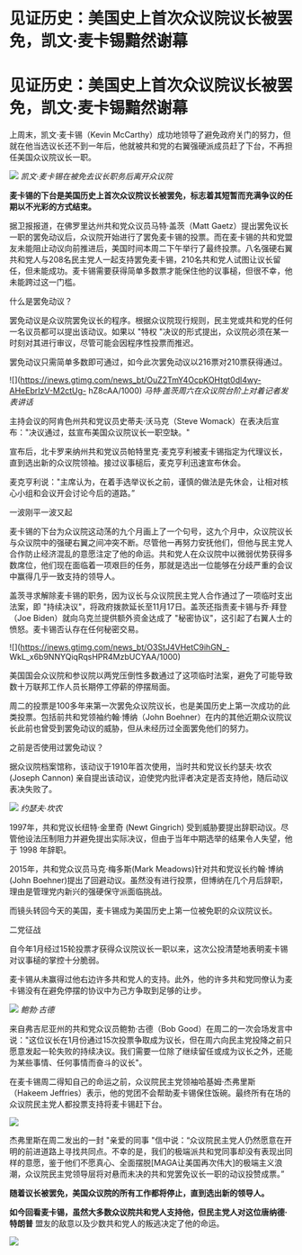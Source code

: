 # 见证历史：美国史上首次众议院议长被罢免，凯文·麦卡锡黯然谢幕

# 见证历史：美国史上首次众议院议长被罢免，凯文·麦卡锡黯然谢幕

上周末，凯文·麦卡锡（Kevin
McCarthy）成功地领导了避免政府关门的努力，但就在他当选议长还不到一年后，他就被共和党的右翼强硬派成员赶了下台，不再担任美国众议院议长一职。

![](https://inews.gtimg.com/news_bt/OLSUagkQsixC66YppMGskyr2Bd-_8S2NdHtQSQDZsnPFkAA/1000)
_凯文·麦卡锡在被免去议长职务后离开众议院_

**麦卡锡的下台是美国历史上首次众议院议长被罢免，标志着其短暂而充满争议的任期以不光彩的方式结束。**

据卫报报道，在佛罗里达州共和党众议员马特·盖茨（Matt
Gaetz）提出罢免议长一职的罢免动议后，众议院开始进行了罢免麦卡锡的投票。而在麦卡锡的共和党盟友未能阻止动议向前推进后，美国时间本周二下午举行了最终投票。八名强硬右翼共和党人与208名民主党人一起支持罢免麦卡锡，210名共和党人试图让议长留任，但未能成功。麦卡锡需要获得简单多数票才能保住他的议事槌，但很不幸，他未能跨过这一门槛。

什么是罢免动议？

罢免动议是众议院罢免议长的程序。根据众议院现行规则，民主党或共和党的任何一名议员都可以提出该动议。如果以 "特权
"决议的形式提出，众议院必须在某一时刻对其进行审议，尽管可能会因程序性投票而推迟。

罢免动议只需简单多数即可通过，如今此次罢免动议以216票对210票获得通过。

![](https://inews.gtimg.com/news_bt/OuZ2TmY4OcpKOHtgt0dl4wy-AHeEbrIzV-M2ctUg-
hZ8cAA/1000) _马特·盖茨周六在众议院台阶上对着记者发表讲话_

主持会议的阿肯色州共和党议员史蒂夫·沃马克（Steve Womack）在表决后宣布："决议通过，兹宣布美国众议院议长一职空缺。"

宣布后，北卡罗来纳州共和党议员帕特里克·麦克亨利被麦卡锡指定为代理议长，直到选出新的众议院领袖。接过议事槌后，麦克亨利迅速宣布休会。

麦克亨利说："主席认为，在着手选举议长之前，谨慎的做法是先休会，让相对核心小组和会议开会讨论今后的道路。”

一波刚平一波又起

麦卡锡的下台为众议院这动荡的九个月画上了一个句号，这九个月中，众议院议长与众议院中的强硬右翼之间冲突不断。尽管他一再努力安抚他们，但他与民主党人合作防止经济混乱的意愿注定了他的命运。共和党人在众议院中以微弱优势获得多数席位，他们现在面临着一项艰巨的任务，那就是选出一位能够在分歧严重的会议中赢得几乎一致支持的领导人。

盖茨寻求解除麦卡锡的职务，因为议长与众议院民主党人合作通过了一项临时支出法案，即
"持续决议"，将政府拨款延长至11月17日。盖茨还指责麦卡锡与乔·拜登（Joe Biden）就向乌克兰提供额外资金达成了
"秘密协议"，这引起了右翼人士的愤怒。麦卡锡否认存在任何秘密交易。

![](https://inews.gtimg.com/news_bt/O3StJ4VHetC9ihGN_-
WkL_x6b9NNYQiqRqsHPR4MzbUCYAA/1000)

美国国会众议院和参议院以两党压倒性多数通过了这项临时法案，避免了可能导致数十万联邦工作人员长期停工停薪的停摆局面。

周二的投票是100多年来第一次罢免众议院议长，也是美国历史上第一次成功的此类投票。包括前共和党领袖约翰·博纳（John
Boehner）在内的其他近期众议院议长此前也曾受到罢免动议的威胁，但从未经历过全面罢免他们的努力。

之前是否使用过罢免动议？

据众议院档案馆称，该动议于1910年首次使用，当时共和党议长约瑟夫·坎农 (Joseph Cannon)
亲自提出该动议，迫使党内批评者决定是否支持他，随后动议表决失败了。

![](https://inews.gtimg.com/news_bt/OnpJrNL1d06xVzdRvf5Zzq8ZI3eO1hShM4kwmNytOQDCEAA/1000)
_约瑟夫·坎农_

1997年，共和党议长纽特·金里奇 (Newt Gingrich)
受到威胁要提出辞职动议。尽管他设法压制阻力并避免提出实际决议，但由于当年中期选举的结果令人失望，他于 1998 年辞职。

2015年，共和党众议员马克·梅多斯(Mark Meadows)针对共和党议长约翰·博纳(John
Boehner)提出了回避动议。虽然没有进行投票，但博纳在几个月后辞职，理由是管理党内新兴的强硬保守派面临挑战。

而镜头转回今天的美国，麦卡锡成为美国历史上第一位被免职的众议院议长。

二党征战

自今年1月经过15轮投票才获得众议院议长一职以来，这次公投清楚地表明麦卡锡对议事槌的掌控十分脆弱。

麦卡锡从未赢得过他右边许多共和党人的支持。此外，他的许多共和党同僚认为麦卡锡没有在避免停摆的协议中为己方争取到足够的让步。

![](https://inews.gtimg.com/news_bt/OJcAG9FIMhByAKTfWFhYpV76iV4MtkUVKbkkp2rzx6Bs0AA/1000)
_鲍勃·古德_

来自弗吉尼亚州的共和党众议员鲍勃·古德（Bob
Good）在周二的一次会场发言中说："这位议长在1月份通过15次投票争取成为议长，但在周六向民主党投降之前只愿意发起一轮失败的持续决议。我们需要一位除了继续留任或成为议长之外，还能为某些事情、任何事情而奋斗的议长"。

在麦卡锡周二得知自己的命运之前，众议院民主党领袖哈基姆·杰弗里斯（Hakeem
Jeffries）表示，他的党团不会帮助麦卡锡保住饭碗。最终所有在场的众议院民主党人都投票支持将麦卡锡赶下台。

![](https://inews.gtimg.com/news_bt/O5QSVWCOzAeLizH8wND1HVKPnH_5M-06o6M_AdctwfxZ4AA/1000)

杰弗里斯在周二发出的一封 "亲爱的同事
"信中说：“众议院民主党人仍然愿意在开明的前进道路上寻找共同点。不幸的是，我们的极端派共和党同事却没有表现出同样的意愿，鉴于他们不愿真心、全面摆脱[MAGA让美国再次伟大]的极端主义浪潮，众议院民主党领导层将对悬而未决的共和党罢免议长一职的动议投赞成票。”

**随着议长被罢免，美国众议院的所有工作都将停止，直到选出新的领导人。**

**如今回看麦卡锡，虽然大多数众议院共和党人支持他，但民主党人对这位唐纳德·特朗普** 盟友的敌意以及少数共和党人的叛逃决定了他的命运。

![](https://inews.gtimg.com/news_bt/OGp0NGXyfOZRI9FdZAEvukHA5n4vKxm666zQDXPTv-280AA/1000)

